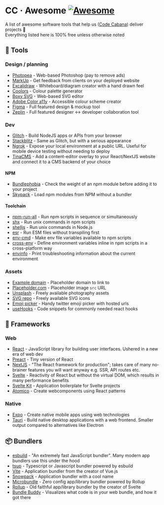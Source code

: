 # CC &middot; Awesome [![Awesome](https://awesome.re/badge.svg)](https://awesome.re)

A list of awesome software tools that help us ([Code Cabana](https://www.codecabana.com.au/)) deliver projects :palm_tree:  
Everything listed here is 100% free unless otherwise noted

## 🔨 Tools

### Design / planning

- [Photopea](https://www.photopea.com/) - Web-based Photoshop (pay to remove ads)
- [MarkUp](https://www.markup.io/) - Get feedback from clients on your deployed website
- [Excalidraw](https://excalidraw.com/) - Whiteboard/diagram creator with a hand drawn feel
- [Coolors](https://coolors.co/) - Colour palette generator
- [Boxy SVG](https://boxy-svg.com/) - Web-based SVG editor
- [Adobe Color a11y](https://color.adobe.com/create/color-accessibility) - Accessible colour scheme creator
- [Figma](https://www.figma.com/) - Full featured design & mockup tool
- [Zeplin](https://zeplin.io/) - Full featured designer <-> developer collaboration tool

### Dev

- [Glitch](https://glitch.com/) - Build NodeJS apps or APIs from your browser
- [Stackblitz](https://stackblitz.com/) - Same as Glitch, but with a serious appearance
- [Ngrok](https://ngrok.com/) - Expose your local environment at a public URL. Useful for mobile device testing without needing to deploy
- [TinaCMS](https://github.com/tinacms/tinacms) - Add a content-editor overlay to your React/NextJS website and connect it to a CMS backend of your choice

#### NPM

- [Bundlephobia](https://bundlephobia.com/) - Check the weight of an npm module before adding it to your project
- [Skypack](https://www.skypack.dev/) - Load npm modules from NPM without a bundler

#### Toolchain

- [npm-run-all](https://github.com/mysticatea/npm-run-all) - Run npm scripts in sequence or simultaneously
- [shx](https://github.com/shelljs/shx) - Run unix commands in npm scripts
- [shelljs](https://github.com/shelljs/shelljs) - Run unix commands in Node.js
- [esr](https://github.com/folke/esbuild-runner) - Run ESM files without transpiling first
- [env-cmd](https://github.com/toddbluhm/env-cmd) - Make env file variables available to npm scripts
- [cross-env](https://github.com/kentcdodds/cross-env) - Define environment variables inline in npm scripts in a cross-platform way
- [envinfo](https://github.com/tabrindle/envinfo) - Print troubleshooting information about the current environment

### Assets

- [Example domain](https://example.com/) - Placeholder domain to link to
- [Placeholder.com](https://placeholder.com/) - Placeholder image `src` URL
- [Unsplash](https://unsplash.com/) - Freely available photography assets
- [SVG repo](https://www.svgrepo.com/) - Freely available SVG icons
- [Emoji picker](https://www.freetool.dev/emoji-picker) - Handy twitter emoji picker with hosted urls
- [useHooks](https://usehooks.com/) - Code snippets for commonly needed react hooks

## 💎 Frameworks

### Web

- [React](https://reactjs.org/) - JavaScript library for building user interfaces. Ushered in a new era of web dev
- [Preact](https://preactjs.com/) - Tiny version of React
- [NextJS](https://nextjs.org/) - "The React framework for production"; takes care of many no-brainer features you will want anyway e.g. SSR, API routes etc.
- [Svelte](https://svelte.dev/) - Reactivity of React but without the virtual DOM, which results in many performance benefits
- [Svelte Kit](https://kit.svelte.dev/) - Application boilerplate for Svelte projects
- [Atomico](https://atomicojs.github.io/) - Create webcomponents using React patterns

### Native

- [Expo](https://expo.dev/) - Create native mobile apps using web technologies
- [Tauri](https://tauri.studio/) - Build native desktop applications with a web frontend. Smaller output compared to alternatives like Electron

## 📦 Bundlers

- [esbuild](https://esbuild.github.io/) - "An extremely fast JavaScript bundler". Many modern app bundlers use this under the hood
- [tsup](https://tsup.egoist.sh/) - Typescript or Javascript bundler powered by esbuild
- [Vite](https://vitejs.dev/) - Application bundler from the creator of Vue.js
- [Snowpack](https://www.snowpack.dev/) - Application bundler with a cool name
- [Microbundle](https://github.com/developit/microbundle) - Zero config app/library bundler powered by Rollup
- [Rollup](https://rollupjs.org/guide/en/) - Old faithful app/library bundler by the creator of Svelte
- [Bundle Buddy](https://www.bundle-buddy.com/) - Visualizes what code is in your web bundle, and how it got there
